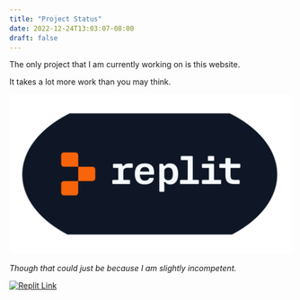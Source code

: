 ```yaml
---
title: "Project Status"
date: 2022-12-24T13:03:07-08:00
draft: false
---
```


The only project that I am currently working on is this website.

It takes a lot more work than you may think.

<img src="images/replitLogo.png">

*Though that could just be because I am slightly incompetent.*

[![Replit Link](https://jocular-marzipan-1cbc43.netlify.app/images/replitLogo.png)](https://replit.com/@tanishkthoria)

